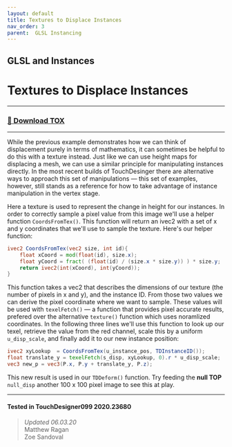 ```yaml
---
layout: default
title: Textures to Displace Instances
nav_order: 3
parent:  GLSL Instancing
---
```


## GLSL and Instances
# Textures to Displace Instances

----

### [:floppy_disk: Download TOX](https://github.com/mir-lab/touchdesigner-instancing-examples-code/raw/main/tox/013-glsl-instancing/container_instance_position_from_texture.tox)

----

While the previous example demonstrates how we can think of displacement purely in terms of mathematics, it can sometimes be helpful to do this with a texture instead. Just like we can use height maps for displacing a mesh, we can use a similar principle for manipulating instances directly. In the most recent builds of TouchDesinger there are alternative ways to approach this set of manipulations — this set of examples, however, still stands as a reference for how to take advantage of instance manipulation in the vertex stage. 

Here a texture is used to represent the change in height for our instances. In order to correctly sample a pixel value from this image we'll use a helper function `CoordsFromTex()`. This function will return an ivec2 with a set of x and y coordinates that we'll use to sample the texture. Here's our helper function:

```glsl
ivec2 CoordsFromTex(vec2 size, int id){
    float xCoord = mod(float(id), size.x);
    float yCoord = fract( (float(id) / (size.x * size.y)) ) * size.y;
    return ivec2(int(xCoord), int(yCoord));
}
```

This function takes a vec2 that describes the dimensions of our texture (the number of pixels in x and y), and the instance ID. From those two values we can derive the pixel coordinate where we want to sample. These values will be used with `texelFetch()` — a function that provides pixel accurate results, prefered over the alternative `texture()` function which uses noramlized coordinates. In the following three lines we'll use this function to look up our texel, retrieve the value from the red channel, scale this by a uniform `u_disp_scale`, and finally add it to our new instance position:

```glsl
ivec2 xyLookup  = CoordsFromTex(u_instance_pos, TDInstanceID());
float translate_y = texelFetch(s_disp, xyLookup, 0).r * u_disp_scale;
vec3 new_p = vec3(P.x, P.y + translate_y, P.z); 
```

This new result is used in our `TDDeform()` function. Try feeding the **null TOP** `null_disp` another 100 x 100 pixel image to see this at play.

---

#### Tested in TouchDesigner099 2020.23680 
>*Updated 06.03.20*  
Matthew Ragan  
Zoe Sandoval  